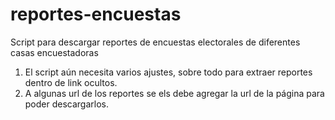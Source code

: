 # reportes-encuestas
Script para  descargar reportes de encuestas electorales de diferentes casas encuestadoras
1. El script aún necesita varios ajustes, sobre todo para extraer reportes dentro de link ocultos.
2. A algunas url de los reportes se els debe agregar la url de la página para poder descargarlos.
   
